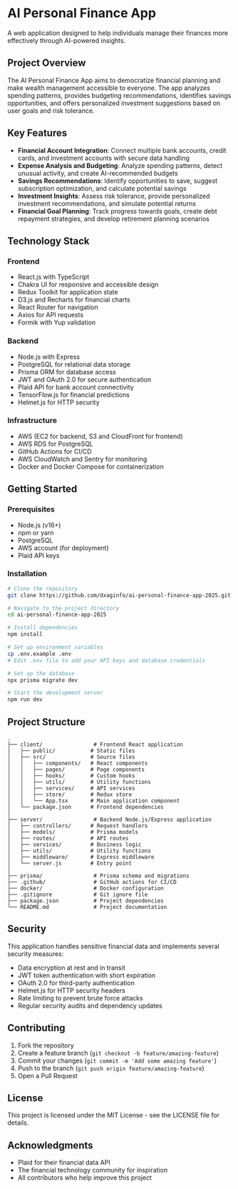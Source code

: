 # AI Personal Finance App

A web application designed to help individuals manage their finances more effectively through AI-powered insights.

## Project Overview

The AI Personal Finance App aims to democratize financial planning and make wealth management accessible to everyone. The app analyzes spending patterns, provides budgeting recommendations, identifies savings opportunities, and offers personalized investment suggestions based on user goals and risk tolerance.

## Key Features

- **Financial Account Integration**: Connect multiple bank accounts, credit cards, and investment accounts with secure data handling
- **Expense Analysis and Budgeting**: Analyze spending patterns, detect unusual activity, and create AI-recommended budgets
- **Savings Recommendations**: Identify opportunities to save, suggest subscription optimization, and calculate potential savings
- **Investment Insights**: Assess risk tolerance, provide personalized investment recommendations, and simulate potential returns
- **Financial Goal Planning**: Track progress towards goals, create debt repayment strategies, and develop retirement planning scenarios

## Technology Stack

### Frontend
- React.js with TypeScript
- Chakra UI for responsive and accessible design
- Redux Toolkit for application state
- D3.js and Recharts for financial charts
- React Router for navigation
- Axios for API requests
- Formik with Yup validation

### Backend
- Node.js with Express
- PostgreSQL for relational data storage
- Prisma ORM for database access
- JWT and OAuth 2.0 for secure authentication
- Plaid API for bank account connectivity
- TensorFlow.js for financial predictions
- Helmet.js for HTTP security

### Infrastructure
- AWS (EC2 for backend, S3 and CloudFront for frontend)
- AWS RDS for PostgreSQL
- GitHub Actions for CI/CD
- AWS CloudWatch and Sentry for monitoring
- Docker and Docker Compose for containerization

## Getting Started

### Prerequisites
- Node.js (v16+)
- npm or yarn
- PostgreSQL
- AWS account (for deployment)
- Plaid API keys

### Installation
```bash
# Clone the repository
git clone https://github.com/dxaginfo/ai-personal-finance-app-2025.git

# Navigate to the project directory
cd ai-personal-finance-app-2025

# Install dependencies
npm install

# Set up environment variables
cp .env.example .env
# Edit .env file to add your API keys and database credentials

# Set up the database
npx prisma migrate dev

# Start the development server
npm run dev
```

## Project Structure

```
.
├── client/                # Frontend React application
│   ├── public/           # Static files
│   ├── src/              # Source files
│   │   ├── components/   # React components
│   │   ├── pages/        # Page components
│   │   ├── hooks/        # Custom hooks
│   │   ├── utils/        # Utility functions
│   │   ├── services/     # API services
│   │   ├── store/        # Redux store
│   │   └── App.tsx       # Main application component
│   └── package.json      # Frontend dependencies
│
├── server/                # Backend Node.js/Express application
│   ├── controllers/      # Request handlers
│   ├── models/           # Prisma models
│   ├── routes/           # API routes
│   ├── services/         # Business logic
│   ├── utils/            # Utility functions
│   ├── middleware/       # Express middleware
│   └── server.js         # Entry point
│
├── prisma/                # Prisma schema and migrations
├── .github/               # GitHub actions for CI/CD
├── docker/                # Docker configuration
├── .gitignore             # Git ignore file
├── package.json           # Project dependencies
└── README.md              # Project documentation
```

## Security

This application handles sensitive financial data and implements several security measures:
- Data encryption at rest and in transit
- JWT token authentication with short expiration
- OAuth 2.0 for third-party authentication
- Helmet.js for HTTP security headers
- Rate limiting to prevent brute force attacks
- Regular security audits and dependency updates

## Contributing

1. Fork the repository
2. Create a feature branch (`git checkout -b feature/amazing-feature`)
3. Commit your changes (`git commit -m 'Add some amazing feature'`)
4. Push to the branch (`git push origin feature/amazing-feature`)
5. Open a Pull Request

## License

This project is licensed under the MIT License - see the LICENSE file for details.

## Acknowledgments

- Plaid for their financial data API
- The financial technology community for inspiration
- All contributors who help improve this project